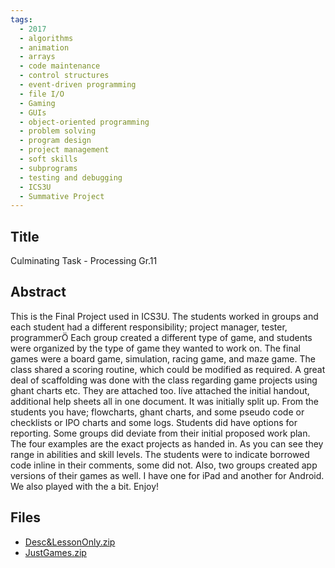 ```yaml
---
tags:
  - 2017
  - algorithms
  - animation
  - arrays
  - code maintenance
  - control structures
  - event-driven programming
  - file I/O
  - Gaming
  - GUIs
  - object-oriented programming
  - problem solving
  - program design
  - project management
  - soft skills
  - subprograms
  - testing and debugging
  - ICS3U
  - Summative Project
---
```

    
## Title

Culminating Task - Processing Gr.11

## Abstract

This is the Final Project used in ICS3U.  The students worked in groups and each student had a different responsibility; project manager, tester, programmerÖ
Each group created a different type of game, and students were organized by the type of game they wanted to work on.  The final games were a board game, simulation, racing game, and maze game.  The class shared a scoring routine, which could be modified as required.
A great deal of scaffolding was done with the class regarding game projects using ghant charts etc.  They are attached too.
Iíve attached the initial handout, additional help sheets all in one document.  It was initially split up.
From the students you have; flowcharts, ghant charts, and some pseudo code or checklists or IPO charts and some logs.  Students did have options for reporting.  Some groups did deviate from their initial proposed work plan.
The four examples are the exact projects as handed in.  As you can see they range in abilities and skill levels.  The students were to indicate borrowed code inline in their comments, some did not.
Also, two groups created app versions of their games as well.  I have one for iPad and another for Android.  We also played with the a bit.
Enjoy!

## Files

- [Desc&LessonOnly.zip](https://www.russellgordon.ca/acse/cemc-cse-resources/resources/2017/Jill_Harris/Desc&LessonOnly.zip)
- [JustGames.zip](https://www.russellgordon.ca/acse/cemc-cse-resources/resources/2017/Jill_Harris/JustGames.zip)
